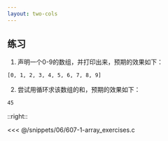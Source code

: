 ```yaml
---
layout: two-cols
---
```


## 练习

1. 声明一个0-9的数组，并打印出来，预期的效果如下：

```bash
[0, 1, 2, 3, 4, 5, 6, 7, 8, 9]
```

2. 尝试用循环求该数组的和，预期的效果如下：

```bash
45
```

::right::

<div class="pl-10" v-click>

<<< @/snippets/06/607-1-array_exercises.c

</div>
